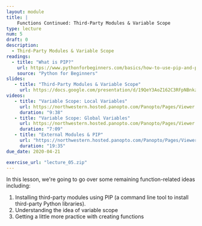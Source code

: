 ```yaml
---
layout: module
title: |
    Functions Continued: Third-Party Modules & Variable Scope
type: lecture
num: 5
draft: 0
description:
  - Third-Party Modules & Variable Scope
readings:
  - title: "What is PIP?"
    url: https://www.pythonforbeginners.com/basics/how-to-use-pip-and-pypi
    source: "Python for Beginners"
slides: 
   - title: "Third-Party Modules & Variable Scope"
     url: https://docs.google.com/presentation/d/19QeY3AoZ162C3RFpNBnkzH-KXmqXAJUkQqktWGd2dSM/edit?usp=sharing 
videos:
   - title: "Variable Scope: Local Variables"
     url: https://northwestern.hosted.panopto.com/Panopto/Pages/Viewer.aspx?id=1ed07510-3bb5-4a07-a19b-aba4001f8407
     duration: "9:38"
   - title: "Variable Scope: Global Variables"
     url: https://northwestern.hosted.panopto.com/Panopto/Pages/Viewer.aspx?id=295fc8f6-27e6-4489-8c9b-aba400228ed9
     duration: "7:09"
   - title: "External Modules & PIP"
     url: "https://northwestern.hosted.panopto.com/Panopto/Pages/Viewer.aspx?id=0d68cfb5-a5e9-4d79-859a-aba40035d3e7"
     duration: "19:35"
due_date: 2020-04-21

exercise_url: "lecture_05.zip"
---
```


In this lesson, we're going to go over some remaining function-related ideas including:
1. Installing third-party modules using PIP (a command line tool to install third-party Python libraries).
2. Understanding the idea of variable scope
3. Getting a little more practice with creating functions